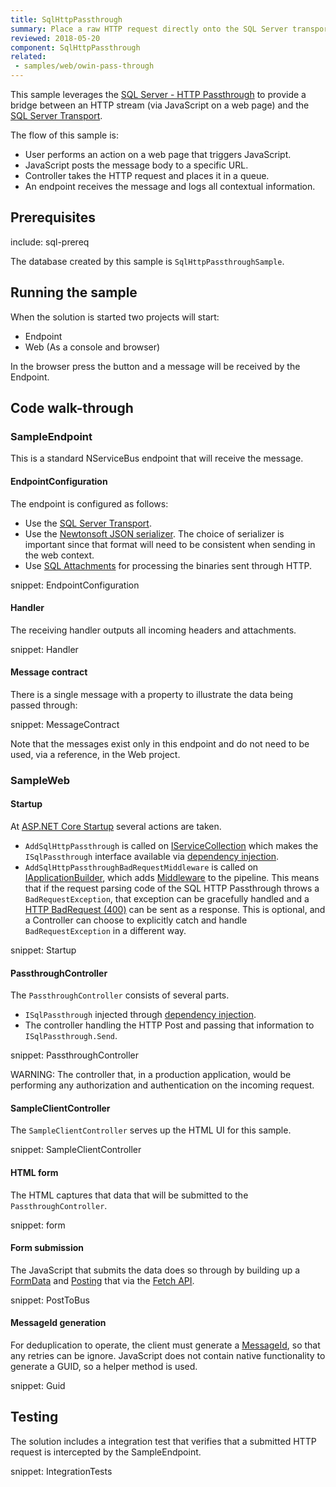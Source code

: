 ```yaml
---
title: SqlHttpPassthrough
summary: Place a raw HTTP request directly onto the SQL Server transport.
reviewed: 2018-05-20
component: SqlHttpPassthrough
related:
 - samples/web/owin-pass-through
---
```


This sample leverages the [SQL Server - HTTP Passthrough](/transports/sql/sql-http-passthrough.md) to provide a bridge between an HTTP stream (via JavaScript on a web page) and the [SQL Server Transport](/transports/sql/).

The flow of this sample is:

 * User performs an action on a web page that triggers JavaScript.
 * JavaScript posts the message body to a specific URL.
 * Controller takes the HTTP request and places it in a queue.
 * An endpoint receives the message and logs all contextual information.


## Prerequisites

include: sql-prereq

The database created by this sample is `SqlHttpPassthroughSample`.


## Running the sample

When the solution is started two projects will start:

 * Endpoint
 * Web (As a console and browser)

In the browser press the button and a message will be received by the Endpoint.


## Code walk-through


### SampleEndpoint

This is a standard NServiceBus endpoint that will receive the message.


#### EndpointConfiguration

The endpoint is configured as follows:

 * Use the [SQL Server Transport](/transports/sql).
 * Use the [Newtonsoft JSON serializer](/nservicebus/serialization/newtonsoft.md). The choice of serializer is important since that format will need to be consistent when sending in the web context.
 * Use [SQL Attachments](/nservicebus/messaging/attachments-sql.md) for processing the binaries sent through HTTP.

snippet: EndpointConfiguration


#### Handler

The receiving handler outputs all incoming headers and attachments.

snippet: Handler


#### Message contract

There is a single message with a property to illustrate the data being passed through:

snippet: MessageContract

Note that the messages exist only in this endpoint and do not need to be used, via a reference, in the Web project.


### SampleWeb


#### Startup

At [ASP.NET Core Startup](https://docs.microsoft.com/en-us/aspnet/core/fundamentals/startup) several actions are taken.

 * `AddSqlHttpPassthrough` is called on [IServiceCollection](https://docs.microsoft.com/en-us/dotnet/api/microsoft.extensions.dependencyinjection.iservicecollection) which makes the `ISqlPassthrough` interface available via [dependency injection](https://docs.microsoft.com/en-us/aspnet/core/fundamentals/dependency-injection).
 * `AddSqlHttpPassthroughBadRequestMiddleware` is called on [IApplicationBuilder](https://docs.microsoft.com/en-us/dotnet/api/microsoft.aspnetcore.builder.iapplicationbuilder), which adds [Middleware](https://docs.microsoft.com/en-us/aspnet/core/fundamentals/middleware/) to the pipeline. This means that if the request parsing code of the SQL HTTP Passthrough throws a `BadRequestException`, that exception can be gracefully handled and a [HTTP BadRequest (400)](https://developer.mozilla.org/en-US/docs/Web/HTTP/Status/400) can be sent as a response. This is optional, and a Controller can choose to explicitly catch and handle `BadRequestException` in a different way.

snippet: Startup


#### PassthroughController

The `PassthroughController` consists of several parts.

 * `ISqlPassthrough` injected through [dependency injection](https://docs.microsoft.com/en-us/aspnet/core/fundamentals/dependency-injection).
 * The controller handling the HTTP Post and passing that information to `ISqlPassthrough.Send`.

snippet: PassthroughController

WARNING: The controller that, in a production application, would be performing any authorization and authentication on the incoming request.


#### SampleClientController

The `SampleClientController` serves up the HTML UI for this sample.

snippet: SampleClientController


#### HTML form

The HTML captures that data that will be submitted to the `PassthroughController`.

snippet: form


#### Form submission

The JavaScript that submits the data does so through by building up a [FormData](https://developer.mozilla.org/en-US/docs/Web/API/FormData) and [Posting](https://developer.mozilla.org/en-US/docs/Learn/HTML/Forms/Sending_and_retrieving_form_data#The_POST_method) that via the [Fetch API](https://developer.mozilla.org/en-US/docs/Web/API/Fetch_API).

snippet: PostToBus


#### MessageId generation

For deduplication to operate, the client must generate a [MessageId](/nservicebus/messaging/message-identity.md), so that any retries can be ignore. JavaScript does not contain native functionality to generate a GUID, so a helper method is used.

snippet: Guid


## Testing

The solution includes a integration test that verifies that a submitted HTTP request is intercepted by the SampleEndpoint.

snippet: IntegrationTests